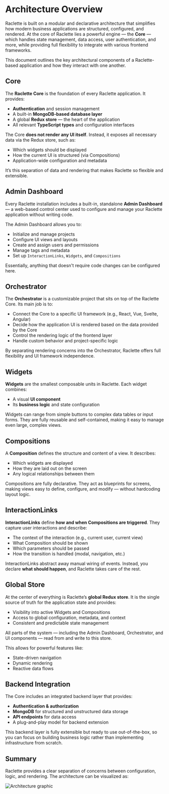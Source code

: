 # Architecture Overview

Raclette is built on a modular and declarative architecture that simplifies how modern business applications are structured, configured, and rendered. At the core of Raclette lies a powerful engine — the **Core** — which handles state management, data access, user authentication, and more, while providing full flexibility to integrate with various frontend frameworks.

This document outlines the key architectural components of a Raclette-based application and how they interact with one another.

## Core

The **Raclette Core** is the foundation of every Raclette application. It provides:

- **Authentication** and session management
- A built-in **MongoDB-based database layer**
- A global **Redux store** — the heart of the application
- All relevant **TypeScript types** and configuration interfaces

The Core **does not render any UI itself**. Instead, it exposes all necessary data via the Redux store, such as:

- Which widgets should be displayed
- How the current UI is structured (via Compositions)
- Application-wide configuration and metadata

It’s this separation of data and rendering that makes Raclette so flexible and extensible.

## Admin Dashboard

Every Raclette installation includes a built-in, standalone **Admin Dashboard** — a web-based control center used to configure and manage your Raclette application without writing code.

The Admin Dashboard allows you to:

- Initialize and manage projects
- Configure UI views and layouts
- Create and assign users and permissions
- Manage tags and metadata
- Set up `InteractionLinks`, `Widgets`, and `Compositions`

Essentially, anything that doesn't require code changes can be configured here.

## Orchestrator

The **Orchestrator** is a customizable project that sits on top of the Raclette Core. Its main job is to:

- Connect the Core to a specific UI framework (e.g., React, Vue, Svelte, Angular)
- Decide how the application UI is rendered based on the data provided by the Core
- Control the rendering logic of the frontend layer
- Handle custom behavior and project-specific logic

By separating rendering concerns into the Orchestrator, Raclette offers full flexibility and UI framework independence.

## Widgets

**Widgets** are the smallest composable units in Raclette. Each widget combines:

- A visual **UI component**
- Its **business logic** and state configuration

Widgets can range from simple buttons to complex data tables or input forms. They are fully reusable and self-contained, making it easy to manage even large, complex views.

## Compositions

A **Composition** defines the structure and content of a view. It describes:

- Which widgets are displayed
- How they are laid out on the screen
- Any logical relationships between them

Compositions are fully declarative. They act as blueprints for screens, making views easy to define, configure, and modify — without hardcoding layout logic.

## InteractionLinks

**InteractionLinks** define **how and when Compositions are triggered**. They capture user interactions and describe:

- The context of the interaction (e.g., current user, current view)
- What Composition should be shown
- Which parameters should be passed
- How the transition is handled (modal, navigation, etc.)

InteractionLinks abstract away manual wiring of events. Instead, you declare **what should happen**, and Raclette takes care of the rest.

## Global Store

At the center of everything is Raclette’s **global Redux store**. It is the single source of truth for the application state and provides:

- Visibility into active Widgets and Compositions
- Access to global configuration, metadata, and context
- Consistent and predictable state management

All parts of the system — including the Admin Dashboard, Orchestrator, and UI components — read from and write to this store.

This allows for powerful features like:

- State-driven navigation
- Dynamic rendering
- Reactive data flows

## Backend Integration

The Core includes an integrated backend layer that provides:

- **Authentication & authorization**
- **MongoDB** for structured and unstructured data storage
- **API endpoints** for data access
- A plug-and-play model for backend extension

This backend layer is fully extensible but ready to use out-of-the-box, so you can focus on building business logic rather than implementing infrastructure from scratch.

## Summary

Raclette provides a clear separation of concerns between configuration, logic, and rendering. The architecture can be visualized as:

![Architecture graphic](/graphics/architecture.jpeg)
